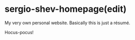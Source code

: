 # sergio-shev-homepage(edit)
My very own personal website. Basically this is just a résumé.

Hocus-pocus!